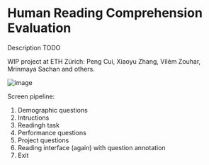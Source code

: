 # Human Reading Comprehension Evaluation

Description TODO

WIP project at ETH Zürich: Peng Cui, Xiaoyu Zhang, Vilém Zouhar, Mrinmaya Sachan and others.

![image](https://github.com/zouharvi/reading-comprehension-help/assets/7661193/43a7c200-f732-4273-ac1c-b91dcc54d39c)

Screen pipeline:
1. Demographic questions
2. Intructions
3. Readingh task
4. Performance questions
5. Project questions
6. Reading interface (again) with question annotation
7. Exit
